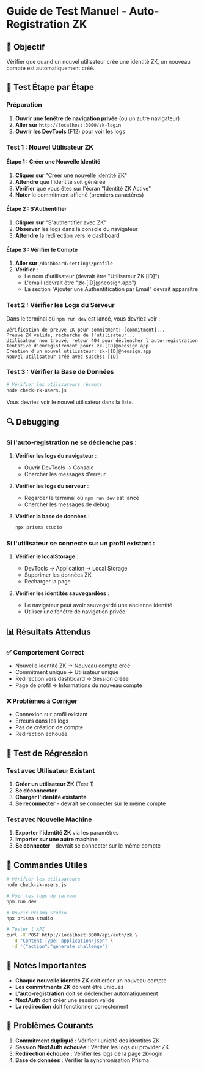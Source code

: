 # Guide de Test Manuel - Auto-Registration ZK

## 🎯 Objectif
Vérifier que quand un nouvel utilisateur crée une identité ZK, un nouveau compte est automatiquement créé.

## 🧪 Test Étape par Étape

### Préparation
1. **Ouvrir une fenêtre de navigation privée** (ou un autre navigateur)
2. **Aller sur** `http://localhost:3000/zk-login`
3. **Ouvrir les DevTools** (F12) pour voir les logs

### Test 1 : Nouvel Utilisateur ZK

#### Étape 1 : Créer une Nouvelle Identité
1. **Cliquer sur** "Créer une nouvelle identité ZK"
2. **Attendre** que l'identité soit générée
3. **Vérifier** que vous êtes sur l'écran "Identité ZK Active"
4. **Noter** le commitment affiché (premiers caractères)

#### Étape 2 : S'Authentifier
1. **Cliquer sur** "S'authentifier avec ZK"
2. **Observer** les logs dans la console du navigateur
3. **Attendre** la redirection vers le dashboard

#### Étape 3 : Vérifier le Compte
1. **Aller sur** `/dashboard/settings/profile`
2. **Vérifier** :
   - Le nom d'utilisateur (devrait être "Utilisateur ZK [ID]")
   - L'email (devrait être "zk-[ID]@neosign.app")
   - La section "Ajouter une Authentification par Email" devrait apparaître

### Test 2 : Vérifier les Logs du Serveur

Dans le terminal où `npm run dev` est lancé, vous devriez voir :

```
Vérification de preuve ZK pour commitment: [commitment]...
Preuve ZK valide, recherche de l'utilisateur...
Utilisateur non trouvé, retour 404 pour déclencher l'auto-registration
Tentative d'enregistrement pour: zk-[ID]@neosign.app
Création d'un nouvel utilisateur: zk-[ID]@neosign.app
Nouvel utilisateur créé avec succès: [ID]
```

### Test 3 : Vérifier la Base de Données

```bash
# Vérifier les utilisateurs récents
node check-zk-users.js
```

Vous devriez voir le nouvel utilisateur dans la liste.

## 🔍 Debugging

### Si l'auto-registration ne se déclenche pas :

1. **Vérifier les logs du navigateur** :
   - Ouvrir DevTools → Console
   - Chercher les messages d'erreur

2. **Vérifier les logs du serveur** :
   - Regarder le terminal où `npm run dev` est lancé
   - Chercher les messages de debug

3. **Vérifier la base de données** :
   ```bash
   npx prisma studio
   ```

### Si l'utilisateur se connecte sur un profil existant :

1. **Vérifier le localStorage** :
   - DevTools → Application → Local Storage
   - Supprimer les données ZK
   - Recharger la page

2. **Vérifier les identités sauvegardées** :
   - Le navigateur peut avoir sauvegardé une ancienne identité
   - Utiliser une fenêtre de navigation privée

## 📊 Résultats Attendus

### ✅ Comportement Correct
- Nouvelle identité ZK → Nouveau compte créé
- Commitment unique → Utilisateur unique
- Redirection vers dashboard → Session créée
- Page de profil → Informations du nouveau compte

### ❌ Problèmes à Corriger
- Connexion sur profil existant
- Erreurs dans les logs
- Pas de création de compte
- Redirection échouée

## 🚀 Test de Régression

### Test avec Utilisateur Existant
1. **Créer un utilisateur ZK** (Test 1)
2. **Se déconnecter**
3. **Charger l'identité existante**
4. **Se reconnecter** - devrait se connecter sur le même compte

### Test avec Nouvelle Machine
1. **Exporter l'identité ZK** via les paramètres
2. **Importer sur une autre machine**
3. **Se connecter** - devrait se connecter sur le même compte

## 🔧 Commandes Utiles

```bash
# Vérifier les utilisateurs
node check-zk-users.js

# Voir les logs du serveur
npm run dev

# Ouvrir Prisma Studio
npx prisma studio

# Tester l'API
curl -X POST http://localhost:3000/api/auth/zk \
  -H "Content-Type: application/json" \
  -d '{"action":"generate_challenge"}'
```

## 📝 Notes Importantes

- **Chaque nouvelle identité ZK** doit créer un nouveau compte
- **Les commitments ZK** doivent être uniques
- **L'auto-registration** doit se déclencher automatiquement
- **NextAuth** doit créer une session valide
- **La redirection** doit fonctionner correctement

## 🐛 Problèmes Courants

1. **Commitment dupliqué** : Vérifier l'unicité des identités ZK
2. **Session NextAuth échouée** : Vérifier les logs du provider ZK
3. **Redirection échouée** : Vérifier les logs de la page zk-login
4. **Base de données** : Vérifier la synchronisation Prisma 